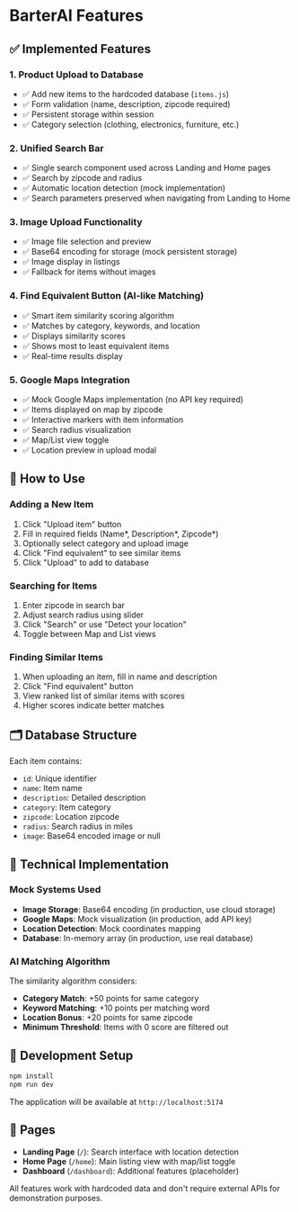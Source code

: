 # BarterAI Features

## ✅ Implemented Features

### 1. Product Upload to Database
- ✅ Add new items to the hardcoded database (`items.js`)
- ✅ Form validation (name, description, zipcode required)
- ✅ Persistent storage within session
- ✅ Category selection (clothing, electronics, furniture, etc.)

### 2. Unified Search Bar
- ✅ Single search component used across Landing and Home pages
- ✅ Search by zipcode and radius
- ✅ Automatic location detection (mock implementation)
- ✅ Search parameters preserved when navigating from Landing to Home

### 3. Image Upload Functionality  
- ✅ Image file selection and preview
- ✅ Base64 encoding for storage (mock persistent storage)
- ✅ Image display in listings
- ✅ Fallback for items without images

### 4. Find Equivalent Button (AI-like Matching)
- ✅ Smart item similarity scoring algorithm
- ✅ Matches by category, keywords, and location
- ✅ Displays similarity scores
- ✅ Shows most to least equivalent items
- ✅ Real-time results display

### 5. Google Maps Integration
- ✅ Mock Google Maps implementation (no API key required)
- ✅ Items displayed on map by zipcode
- ✅ Interactive markers with item information
- ✅ Search radius visualization
- ✅ Map/List view toggle
- ✅ Location preview in upload modal

## 🎯 How to Use

### Adding a New Item
1. Click "Upload item" button
2. Fill in required fields (Name*, Description*, Zipcode*)
3. Optionally select category and upload image
4. Click "Find equivalent" to see similar items
5. Click "Upload" to add to database

### Searching for Items
1. Enter zipcode in search bar
2. Adjust search radius using slider
3. Click "Search" or use "Detect your location"
4. Toggle between Map and List views

### Finding Similar Items
1. When uploading an item, fill in name and description
2. Click "Find equivalent" button
3. View ranked list of similar items with scores
4. Higher scores indicate better matches

## 🗂️ Database Structure

Each item contains:
- `id`: Unique identifier
- `name`: Item name
- `description`: Detailed description
- `category`: Item category
- `zipcode`: Location zipcode
- `radius`: Search radius in miles
- `image`: Base64 encoded image or null

## 🔧 Technical Implementation

### Mock Systems Used
- **Image Storage**: Base64 encoding (in production, use cloud storage)
- **Google Maps**: Mock visualization (in production, add API key)
- **Location Detection**: Mock coordinates mapping
- **Database**: In-memory array (in production, use real database)

### AI Matching Algorithm
The similarity algorithm considers:
- **Category Match**: +50 points for same category
- **Keyword Matching**: +10 points per matching word
- **Location Bonus**: +20 points for same zipcode
- **Minimum Threshold**: Items with 0 score are filtered out

## 🚀 Development Setup

```bash
npm install
npm run dev
```

The application will be available at `http://localhost:5174`

## 📱 Pages

- **Landing Page** (`/`): Search interface with location detection
- **Home Page** (`/home`): Main listing view with map/list toggle
- **Dashboard** (`/dashboard`): Additional features (placeholder)

All features work with hardcoded data and don't require external APIs for demonstration purposes.